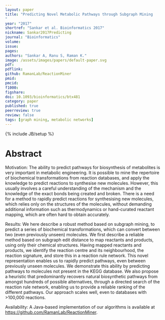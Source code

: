 ```yaml
---
layout: paper
title: "Predicting Novel Metabolic Pathways through Subgraph Mining
"
year: "2017"
shortref: "Sankar et al. Bioinformatics 2017"
nickname: Sankar2017Predicting
journal: "Bioinformatics"
volume: 
issue: 
pages: 
authors: "Sankar A, Ranu S, Raman K."
image: /assets/images/papers/default-paper.svg
pdf: 
pdflink: 
github: RamanLab/ReactionMiner
pmid: 
pmcid: 
f1000: 
figshare: 
doi: 10.1093/bioinformatics/btx481
category: paper
published: true
peerreview: true
review: false
tags: [graph mining, metabolic networks]
---
```

{% include JB/setup %}

# Abstract 

Motivation: The ability to predict pathways for biosynthesis of metabolites is very important in metabolic engineering. It is possible to mine the repertoire of biochemical transformations from reaction databases, and apply the knowledge to predict reactions to synthesise new molecules. However, this usually involves a careful understanding of the mechanism and the knowledge of the exact bonds being created and broken. There is a need for a method to rapidly predict reactions for synthesising new molecules, which relies only on the structures of the molecules, without demanding additional information such as thermodynamics or hand-curated reactant mapping, which are often hard to obtain accurately.

Results: We here describe a robust method based on subgraph mining, to predict a series of biochemical transformations, which can convert between two (even previously unseen) molecules. We first describe a reliable method based on subgraph edit distance to map reactants and products, using only their chemical structures. Having mapped reactants and products, we identify the reaction centre and its neighbourhood, the reaction signature, and store this in a reaction rule network. This novel representation enables us to rapidly predict pathways, even between previously unseen molecules. We demonstrate this ability by predicting pathways to molecules not present in the KEGG database. We also propose a heuristic that predominantly recovers natural biosynthetic pathways from amongst hundreds of possible alternatives, through a directed search of the reaction rule network, enabling us to provide a reliable ranking of the different pathways. Our approach scales well, even to databases with >100,000 reactions.

Availability: A Java-based implementation of our algorithms is available at https://github.com/RamanLab/ReactionMiner.
